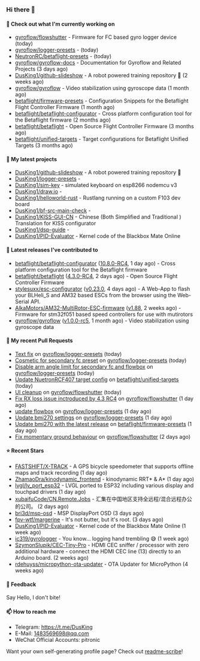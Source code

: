### Hi there 👋

#### 👷 Check out what I'm currently working on

- [gyroflow/flowshutter](https://github.com/gyroflow/flowshutter) - Firmware for FC based gyro logger device (today)
- [gyroflow/logger-presets](https://github.com/gyroflow/logger-presets) -  (today)
- [NeutronRC/betaflight-presets](https://github.com/NeutronRC/betaflight-presets) -  (today)
- [gyroflow/gyroflow-docs](https://github.com/gyroflow/gyroflow-docs) - Documentation for Gyroflow and Related Projects (3 days ago)
- [DusKing1/github-slideshow](https://github.com/DusKing1/github-slideshow) - A robot powered training repository :robot: (2 weeks ago)
- [gyroflow/gyroflow](https://github.com/gyroflow/gyroflow) - Video stabilization using gyroscope data (1 month ago)
- [betaflight/firmware-presets](https://github.com/betaflight/firmware-presets) - Configuration Snippets for the Betaflight Flight Controller Firmware (1 month ago)
- [betaflight/betaflight-configurator](https://github.com/betaflight/betaflight-configurator) - Cross platform configuration tool for the Betaflight firmware (2 months ago)
- [betaflight/betaflight](https://github.com/betaflight/betaflight) - Open Source Flight Controller Firmware (3 months ago)
- [betaflight/unified-targets](https://github.com/betaflight/unified-targets) - Target configurations for Betaflight Unified Targets (3 months ago)

#### 🌱 My latest projects

- [DusKing1/github-slideshow](https://github.com/DusKing1/github-slideshow) - A robot powered training repository :robot:
- [DusKing1/logger-presets](https://github.com/DusKing1/logger-presets) - 
- [DusKing1/sim-key](https://github.com/DusKing1/sim-key) - simulated keyboard on esp8266 nodemcu v3
- [DusKing1/draw.io](https://github.com/DusKing1/draw.io) - 
- [DusKing1/helloworld-rust](https://github.com/DusKing1/helloworld-rust) - Rustlang running on a custom F103 dev board
- [DusKing1/bf-src-main-check](https://github.com/DusKing1/bf-src-main-check) - 
- [DusKing1/KISS-GUI-CN](https://github.com/DusKing1/KISS-GUI-CN) - Chinese (Both Simplified and Traditional ) Translation for KISS configurator
- [DusKing1/dsp-guide](https://github.com/DusKing1/dsp-guide) - 
- [DusKing1/PID-Evaluator](https://github.com/DusKing1/PID-Evaluator) - Kernel code of the Blackbox Mate Online

#### 🔭 Latest releases I've contributed to

- [betaflight/betaflight-configurator](https://github.com/betaflight/betaflight-configurator) ([10.8.0-RC4](https://github.com/betaflight/betaflight-configurator/releases/tag/10.8.0-RC4), 1 day ago) - Cross platform configuration tool for the Betaflight firmware
- [betaflight/betaflight](https://github.com/betaflight/betaflight) ([4.3.0-RC4](https://github.com/betaflight/betaflight/releases/tag/4.3.0-RC4), 2 days ago) - Open Source Flight Controller Firmware
- [stylesuxx/esc-configurator](https://github.com/stylesuxx/esc-configurator) ([v0.23.0](https://github.com/stylesuxx/esc-configurator/releases/tag/v0.23.0), 4 days ago) - A Web-App to flash your BLHeli_S and AM32 based ESCs from the browser using the Web-Serial API.
- [AlkaMotors/AM32-MultiRotor-ESC-firmware](https://github.com/AlkaMotors/AM32-MultiRotor-ESC-firmware) ([v1.88](https://github.com/AlkaMotors/AM32-MultiRotor-ESC-firmware/releases/tag/v1.88), 2 weeks ago) - Firmware for stm32f051 based speed controllers for use with mutirotors
- [gyroflow/gyroflow](https://github.com/gyroflow/gyroflow) ([v1.0.0-rc5](https://github.com/gyroflow/gyroflow/releases/tag/v1.0.0-rc5), 1 month ago) - Video stabilization using gyroscope data

#### 🔨 My recent Pull Requests

- [Text fix](https://github.com/gyroflow/logger-presets/pull/12) on [gyroflow/logger-presets](https://github.com/gyroflow/logger-presets) (today)
- [Cosmetic for secondary fc preset](https://github.com/gyroflow/logger-presets/pull/11) on [gyroflow/logger-presets](https://github.com/gyroflow/logger-presets) (today)
- [Disable arm angle limit for secondary fc and flowbox](https://github.com/gyroflow/logger-presets/pull/10) on [gyroflow/logger-presets](https://github.com/gyroflow/logger-presets) (today)
- [Update NuetronRCF407 target config](https://github.com/betaflight/unified-targets/pull/584) on [betaflight/unified-targets](https://github.com/betaflight/unified-targets) (today)
- [UI cleanup](https://github.com/gyroflow/flowshutter/pull/87) on [gyroflow/flowshutter](https://github.com/gyroflow/flowshutter) (today)
- [Fix RX loss issue inctroduced by 4.3 RC4](https://github.com/gyroflow/flowshutter/pull/86) on [gyroflow/flowshutter](https://github.com/gyroflow/flowshutter) (1 day ago)
- [update flowbox](https://github.com/gyroflow/logger-presets/pull/9) on [gyroflow/logger-presets](https://github.com/gyroflow/logger-presets) (1 day ago)
- [Update bmi270 settings](https://github.com/gyroflow/logger-presets/pull/8) on [gyroflow/logger-presets](https://github.com/gyroflow/logger-presets) (1 day ago)
- [Update bmi270 with the latest release](https://github.com/betaflight/firmware-presets/pull/232) on [betaflight/firmware-presets](https://github.com/betaflight/firmware-presets) (1 day ago)
- [Fix momentary ground behaviour](https://github.com/gyroflow/flowshutter/pull/85) on [gyroflow/flowshutter](https://github.com/gyroflow/flowshutter) (2 days ago)

#### ⭐ Recent Stars

- [FASTSHIFT/X-TRACK](https://github.com/FASTSHIFT/X-TRACK) - A GPS bicycle speedometer that supports offline maps and track recording  (1 day ago)
- [ZhamaoDra/kinodynamic_frontend](https://github.com/ZhamaoDra/kinodynamic_frontend) - kinodynamic RRT* &amp; A* (1 day ago)
- [lvgl/lv_port_esp32](https://github.com/lvgl/lv_port_esp32) - LVGL ported to ESP32 including various display and touchpad drivers (1 day ago)
- [xubaifuCode/CN.Remote.Jobs](https://github.com/xubaifuCode/CN.Remote.Jobs) - 汇集在中国地区支持全远程/混合远程办公的公司。 (2 days ago)
- [bri3d/msp-osd](https://github.com/bri3d/msp-osd) - MSP DisplayPort OSD (3 days ago)
- [fpv-wtf/margerine](https://github.com/fpv-wtf/margerine) - It&#39;s not butter, but it&#39;s root. (3 days ago)
- [DusKing1/PID-Evaluator](https://github.com/DusKing1/PID-Evaluator) - Kernel code of the Blackbox Mate Online (1 week ago)
- [ic319/gyrologger](https://github.com/ic319/gyrologger) - You know... logging hand trembling 😅 (1 week ago)
- [SzymonSlupik/CEC-Tiny-Pro](https://github.com/SzymonSlupik/CEC-Tiny-Pro) - HDMI CEC sniffer / processor with zero additional hardware - connect the HDMI CEC line (13) directly to an Arduino board. (2 weeks ago)
- [rdehuyss/micropython-ota-updater](https://github.com/rdehuyss/micropython-ota-updater) - OTA Updater for MicroPython (4 weeks ago)

#### 💬 Feedback

Say Hello, I don't bite!

#### 📫 How to reach me

- Telegram: https://t.me/DusKing
- E-Mail: 1483569698@qq.com
- WeChat Official Accounts: pitronic

Want your own self-generating profile page? Check out [readme-scribe](https://github.com/muesli/readme-scribe)!
